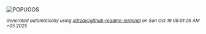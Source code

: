 <div align="justify">
<picture>
    <source media="(prefers-color-scheme: dark)" srcset="https://i.ibb.co/JWTHDKkW/output-gif.gif">
    <source media="(prefers-color-scheme: light)" srcset="https://i.ibb.co/JWTHDKkW/output-gif.gif">
    <img alt="POPUGOS" src="https://i.ibb.co/JWTHDKkW/output-gif.gif">
</picture>

<sub><i>Generated automatically using [x0rzavi/github-readme-terminal](https://github.com/x0rzavi/github-readme-terminal) on Sun Oct 19 06:01:26 AM +05 2025</i></sub>
</div>